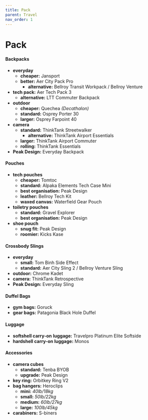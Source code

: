 ```yaml
---
title: Pack
parent: Travel
nav_order: 1
---
```

# Pack

#### Backpacks

- **everyday** 
	- **cheaper:** Jansport
	- **better:** Aer City Pack Pro
		- **alternative:** Bellroy Transit Workpack / Bellroy Venture
- **tech pack:** Aer Tech Pack 3
	- **alternative:** LTT Commuter Backpack
- **outdoor** 
	- **cheaper:** Quechea *(Decathalon)*
	- **standard:** Osprey Porter 30
	- **larger:** Osprey Farpoint 40 
- **camera**
	- **standard:** ThinkTank Streetwalker
		- **alternative:** ThinkTank Airport Essentials
	- **larger:** ThinkTank Airport Commuter 
	- **rolling:** ThinkTank Essentials
- **Peak Design:** Everyday Backpack

#### Pouches

- **tech pouches** 
	- **cheaper:** Tomtoc
	- **standard:** Alpaka Elements Tech Case Mini
	- **best organisation:** Peak Design
	- **leather:** Bellroy Tech Kit
	- **waxed canvas:** Waterfield Gear Pouch
- **toiletry pouches** 
	- **standard:** Gravel Explorer
	- **best organisation:** Peak Design
- **shoe pouch** 
	- **snug fit:** Peak Design
	- **roomier:** Kicks Kase

#### Crossbody Slings

- **everyday** 
	- **small:** Tom Binh Side Effect 
	- **standard:** Aer City Sling 2 / Bellroy Venture Sling
- **outdoor:** Chrome Kadet
- **camera:** ThinkTank Retrospective
- **Peak Design:** Everyday Sling

#### Duffel Bags

- **gym bags:** Goruck
- **gear bags:** Patagonia Black Hole Duffel

#### Luggage

- **softshell carry-on** **luggage:** Travelpro Platinum Elite Softside
- **hardshell carry-on luggage:** Monos

#### Accessories

- **camera cubes**
	- **standard:** Tenba BYOB
	- **upgrade:** Peak Design
- **key ring:** Orbitkey Ring V2
- **bag hangers:** Heroclips
	- **mini:** *40lb/18kg*
	- **small:** *50lb/22kg*
	- **medium:** *60lb/27kg*
	- **large:** *100lb/45kg*
- **carabiners:** S-biners
